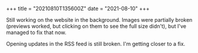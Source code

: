 +++
title = "20210810T135600Z"
date  = "2021-08-10"
+++

Still working on the website in the background. Images were partially broken (previews worked, but clicking on them to see the full size didn't), but I've managed to fix that now.

Opening updates in the RSS feed is still broken. I'm getting closer to a fix.
